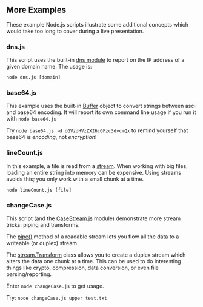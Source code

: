 ## More Examples

These example Node.js scripts illustrate some additional concepts
which would take too long to cover during a live presentation.


### dns.js

This script uses the built-in [dns module](http://nodejs.org/api/dns.html)
to report on the IP address of a given domain name.
The usage is:

```
node dns.js [domain]
```


### base64.js

This example uses the built-in [Buffer](http://nodejs.org/api/buffer.html)
object to convert strings between ascii and base64 encoding.
It will report its own command line usage if you run it with `node base64.js`

Try `node base64.js -d dGVzdHVzZXI6cGFzc3dvcmQx` to remind yourself that
base64 is _encoding_, not _encryption_!


### lineCount.js

In this example, a file is read from a [stream](http://nodejs.org/api/stream.html).
When working with big files, loading an entire string into memory can be expensive.
Using streams avoids this; you only work with a small chunk at a time.

```
node lineCount.js [file]
```


### changeCase.js

This script (and the [CaseStream.js](./CaseStream.js) module) demonstrate more stream tricks:
piping and transforms.

The [pipe()](http://nodejs.org/api/stream.html#stream_readable_pipe_destination_options)
method of a readable stream lets you flow all the data to a writeable (or duplex) stream.

The [stream.Transform](http://nodejs.org/api/stream.html#stream_class_stream_transform)
class allows you to create a duplex stream which alters the data one chunk at a time.
This can be used to do interesting things like crypto, compression,
data conversion, or even file parsing/reporting.

Enter `node changeCase.js` to get usage.

Try: `node changeCase.js upper test.txt`
